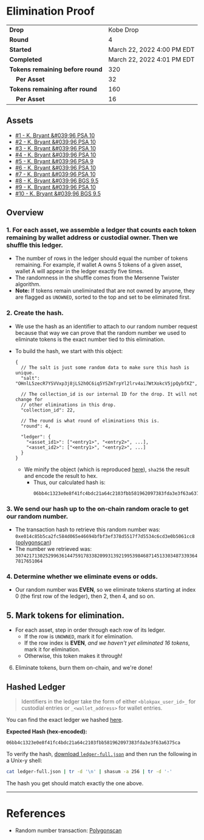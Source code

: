# Elimination Proof

|                                       |                            |
| ------------------------------------- | -------------------------- |
| **Drop**                              | Kobe Drop                  |
| **Round**                             | 4                          |
| **Started**                           | March 22, 2022 4:00 PM EDT |
| **Completed**                         | March 22, 2022 4:01 PM EDT |
| **Tokens remaining before round**     | 320                        |
| **&nbsp;&nbsp;&nbsp;&nbsp;Per Asset** | 32                         |
| **Tokens remaining after round**      | 160                        |
| **&nbsp;&nbsp;&nbsp;&nbsp;Per Asset** | 16                         |

## Assets

-   [\#1 - K. Bryant &\#039;96 PSA 10](asset-1285.md)
-   [\#2 - K. Bryant &\#039;96 PSA 10](asset-1286.md)
-   [\#3 - K. Bryant &\#039;96 PSA 10](asset-1287.md)
-   [\#4 - K. Bryant &\#039;96 PSA 10](asset-1288.md)
-   [\#5 - K. Bryant &\#039;96 PSA 9](asset-1289.md)
-   [\#6 - K. Bryant &\#039;96 PSA 10](asset-1290.md)
-   [\#7 - K. Bryant &\#039;96 PSA 10](asset-1291.md)
-   [\#8 - K. Bryant &\#039;96 BGS 9.5](asset-1292.md)
-   [\#9 - K. Bryant &\#039;96 PSA 10](asset-1293.md)
-   [\#10 - K. Bryant &\#039;96 BGS 9.5](asset-1294.md)

## Overview

### 1. For each asset, we assemble a ledger that counts each token remaining by wallet address or custodial owner. Then we shuffle this ledger.

-   The number of rows in the ledger should equal the number of tokens remaining. For example, if wallet A owns 5 tokens of a given asset, wallet A will appear in the ledger exactly five times.
-   The randomness in the shuffle comes from the Mersenne Twister algorithm.
-   **Note:** If tokens remain uneliminated that are not owned by anyone, they are flagged as `UNOWNED`, sorted to the top and set to be eliminated first.

### 2. Create the hash.

-   We use the hash as an identifier to attach to our random number request because that way we can prove that the random number we used to eliminate tokens is the exact number tied to this elimination.
-   To build the hash, we start with this object:

    ```jsonc
    {
      // The salt is just some random data to make sure this hash is unique.
      "salt": "OHnlL5zecR7YSVVxp3j8jLS2h0C6iq5YSZmTrpYl2lrv4ai7WtXokcV5jpQybfXZ",

      // The collection_id is our internal ID for the drop. It will not change for
      // other eliminations in this drop.
      "collection_id": 22,

      // The round is what round of eliminations this is.
      "round": 4,

      "ledger": {
        "<asset_id1>": ["<entry1>", "<entry2>", ...],
        "<asset_id2>": ["<entry1>", "<entry2>", ...]
      }
    }
    ```

    -   We minify the object (which is reproduced [here][ledger_full]), `sha256` the result and encode the result to hex.
        -   Thus, our calculated hash is:
            ```plain
            06bb4c1323e0e8f41fc4bdc21a64c2103fbb581962097383fda3e3f63a6375ca
            ```

### 3. We send our hash up to the on-chain random oracle to get our random number.

-   The transaction hash to retrieve this random number was: `0xe014c85b5ca2fc584d065e46694bfbf3ef378d5517f7d5534c6cd3e0b5061cc8` ([polygonscan][random_txn])
-   The number we retrieved was: `30742171302529963614475917833820993139219953984687145133034873393647817651064`

### 4. Determine whether we eliminate evens or odds.

-   Our random number was **EVEN**, so we eliminate tokens starting at index 0 (the first row of the ledger), then 2, then 4, and so on.

## 5. Mark tokens for elimination.

-   For each asset, step in order through each row of its ledger.
    -   If the row is `UNOWNED`, mark it for elimination.
    -   If the row index is **EVEN**, _and we haven't yet eliminated 16 tokens_, mark it for elimination.
    -   Otherwise, this token makes it through!

6. Eliminate tokens, burn them on-chain, and we're done!

## Hashed Ledger

> Identifiers in the ledger take the form of either `<blokpax_user_id>_` for custodial entries or `_<wallet_address>` for wallet entries.

You can find the exact ledger we hashed [here][ledger_full].

**Expected Hash (hex-encoded):**

```
06bb4c1323e0e8f41fc4bdc21a64c2103fbb581962097383fda3e3f63a6375ca
```

To verify the hash, [download `ledger-full.json`][ledger_full] and then run the following in a Unix-y shell:

```bash
cat ledger-full.json | tr -d '\n' | shasum -a 256 | tr -d '-'
```

The hash you get should match exactly the one above.

---

# References

-   Random number transaction: [Polygonscan][random_txn]

[random_txn]: https://polygonscan.com/tx/0xe014c85b5ca2fc584d065e46694bfbf3ef378d5517f7d5534c6cd3e0b5061cc8
[ledger_full]: ledger-full.json
